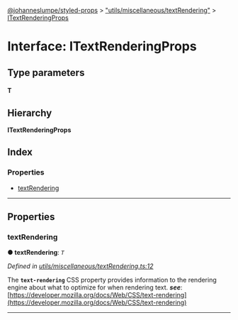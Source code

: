 [@johanneslumpe/styled-props](../README.md) > ["utils/miscellaneous/textRendering"](../modules/_utils_miscellaneous_textrendering_.md) > [ITextRenderingProps](../interfaces/_utils_miscellaneous_textrendering_.itextrenderingprops.md)

# Interface: ITextRenderingProps

## Type parameters
#### T 
## Hierarchy

**ITextRenderingProps**

## Index

### Properties

* [textRendering](_utils_miscellaneous_textrendering_.itextrenderingprops.md#textrendering)

---

## Properties

<a id="textrendering"></a>

###  textRendering

**● textRendering**: *`T`*

*Defined in [utils/miscellaneous/textRendering.ts:12](https://github.com/johanneslumpe/styled-props/blob/3abf398/src/utils/miscellaneous/textRendering.ts#L12)*

The **`text-rendering`** CSS property provides information to the rendering engine about what to optimize for when rendering text.
*__see__*: [https://developer.mozilla.org/docs/Web/CSS/text-rendering](https://developer.mozilla.org/docs/Web/CSS/text-rendering)

___

